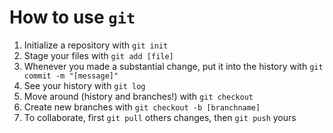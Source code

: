 # How to use `git`

1. Initialize a repository with `git init`
2. Stage your files with `git add [file]`
3. Whenever you made a substantial change, put it into the history with `git commit -m "[message]"`
4. See your history with `git log`
5. Move around (history and branches!) with `git checkout`
6. Create new branches with `git checkout -b [branchname]`
7. To collaborate, first `git pull` others changes, then `git push` yours